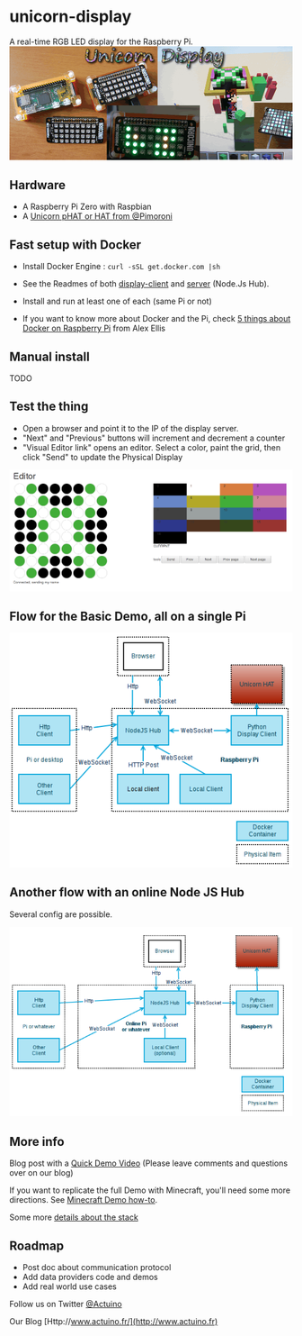 # unicorn-display
A real-time RGB LED display for the Raspberry Pi.
![](https://raw.githubusercontent.com/actuino/unicorn-display/master/res/unicorn-display-ok.png)

## Hardware

* A Raspberry Pi Zero with Raspbian
* A [Unicorn pHAT or HAT from @Pimoroni](https://shop.pimoroni.com/products/unicorn-phat)

## Fast setup with Docker

* Install Docker Engine : `curl -sSL get.docker.com |sh`
* See the Readmes of both [display-client](display-client/README.md) and [server](server/README.md) (Node.Js Hub). 
* Install and run at least one of each (same Pi or not)

* If you want to know more about Docker and the Pi, check [5 things about Docker on Raspberry Pi](http://blog.alexellis.io/5-things-docker-rpi/) from Alex Ellis

## Manual install

TODO

## Test the thing
* Open a browser and point it to the IP of the display server.
* "Next" and "Previous" buttons will increment and decrement a counter
* "Visual Editor link" opens an editor. Select a color, paint the grid, then click "Send" to update the Physical Display

![](https://raw.githubusercontent.com/actuino/unicorn-display/master/res/unicorn-editor.png)

## Flow for the Basic Demo, all on a single Pi
![](https://raw.githubusercontent.com/actuino/unicorn-display/master/res/unicorn-flow1.png)

## Another flow with an online Node JS Hub
Several config are possible.

![](https://raw.githubusercontent.com/actuino/unicorn-display/master/res/unicorn-flow2.png)

## More info

Blog post with a [Quick Demo Video](http://www.actuino.fr/raspi/minecraft-raspberry.html)
(Please leave comments and questions over on our blog)

If you want to replicate the full Demo with Minecraft, you'll need some more directions.
See [Minecraft Demo how-to](Minecraft/readme.md).

Some more [details about the stack](doc/stack.md)

## Roadmap

* Post doc about communication protocol
* Add data providers code and demos
* Add real world use cases


Follow us on Twitter [@Actuino](https://twitter.com/actuino)

Our Blog [Http://www.actuino.fr/](http://www.actuino.fr)
